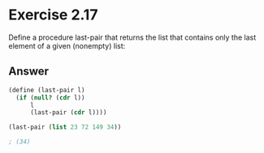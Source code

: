 # Exercise 2.17

Define a procedure last-pair that returns the list that contains only the last element of a given (nonempty) list:

## Answer

```scheme
(define (last-pair l)
  (if (null? (cdr l))
      l
      (last-pair (cdr l))))

(last-pair (list 23 72 149 34))

; (34)
```
